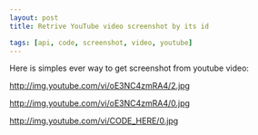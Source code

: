 ```yaml
---
layout: post
title: Retrive YouTube video screenshot by its id

tags: [api, code, screenshot, video, youtube]
---
```


Here is simples ever way to get screenshot from youtube video:

http://img.youtube.com/vi/oE3NC4zmRA4/2.jpg

http://img.youtube.com/vi/oE3NC4zmRA4/0.jpg

http://img.youtube.com/vi/CODE_HERE/0.jpg
